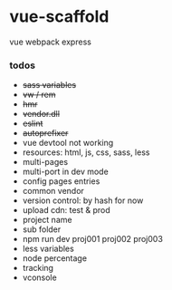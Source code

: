 # vue-scaffold
vue webpack express

### todos

* ~~sass variables~~
* ~~vw / rem~~
* ~~hmr~~
* ~~vendor.dll~~
* ~~eslint~~
* ~~autoprefixer~~
* vue devtool not working
* resources: html, js, css, sass, less
* multi-pages
* multi-port in dev mode
* config pages entries
* common vendor
* version control: by hash for now
* upload cdn: test & prod
* project name
* sub folder
* npm run dev proj001 proj002 proj003
* less variables
* node percentage
* tracking
* vconsole
